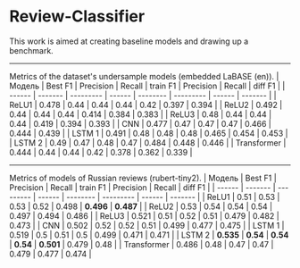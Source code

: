 # Review-Classifier
This work is aimed at creating baseline models and drawing up a benchmark.
***
Metrics of the dataset's undersample models (embedded LaBASE (en)).
| Модель | Best F1 | Precision | Recall | train F1 | Precision | Recall | diff F1 |
| ------ | ------- | --------- | ------ | -------- | --------- | ------ | ------- |
| ReLU1 | 0.478 | 0.44 | 0.44 | 0.44 | 0.42 | 0.397 | 0.394 |
| ReLU2 | 0.492 | 0.44 | 0.44 | 0.44 | 0.414 | 0.384 | 0.383 |
| ReLU3 | 0.48 | 0.44 | 0.44 | 0.44 | 0.419 | 0.394 | 0.393 |
| CNN | 0.477 | 0.47 | 0.47 | 0.47 | 0.466 | 0.444 | 0.439 |
| LSTM 1 | 0.491 | 0.48 | 0.48 | 0.48 | 0.465 | 0.454 | 0.453 |
| LSTM 2 | 0.49 | 0.47 | 0.48 | 0.47 | 0.484 | 0.448 | 0.446 |
| Transformer | 0.444 | 0.44 | 0.44 | 0.42 | 0.378 | 0.362 | 0.339 |
___
Metrics of models of Russian reviews (rubert-tiny2).
| Модель | Best F1 | Precision | Recall | train F1 | Precision | Recall | diff F1 |
| ------ | ------- | --------- | ------ | -------- | --------- | ------ | ------- |
| ReLU1 | 0.51 | 0.53 | 0.53 | 0.52 | 0.498 | **0.496** | **0.487** |
| ReLU2 | 0.53 | 0.54 | 0.54 | 0.54 | 0.497 | 0.494 | 0.486 |
| ReLU3 | 0.521 | 0.51 | 0.52 | 0.51 | 0.479 | 0.482 | 0.473 |
| CNN | 0.502 | 0.52 | 0.52 | 0.51 | 0.499 | 0.477 | 0.475 |
| LSTM 1 | 0.519 | 0.5 | 0.51 | 0.5 | 0.499 | 0.471 | 0.471 |
| LSTM 2 | **0.535** | **0.54** | **0.54** | **0.54** | **0.501** | 0.479 | 0.48 |
| Transformer | 0.486 | 0.48 | 0.47 | 0.47 | 0.479 | 0.477 | 0.474 |
